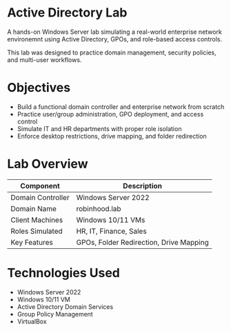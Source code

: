 # Active Directory Lab 

A hands-on Windows Server lab simulating a real-world enterprise network environemnt using Active Directory, GPOs, and role-based access controls. 

This lab was designed to practice domain management, security policies, and multi-user workflows.

# Objectives

- Build a functional domain controller and enterprise network from scratch
- Practice user/group administration, GPO deployment, and access control
- Simulate IT and HR departments with proper role isolation
- Enforce desktop restrictions, drive mapping, and folder redirection

# Lab Overview

| Component              | Description                                 |
|------------------------|---------------------------------------------|
| Domain Controller      | Windows Server 2022                         |
| Domain Name            | robinhood.lab                               |
| Client Machines        | Windows 10/11 VMs                           |
| Roles Simulated        | HR, IT, Finance, Sales                      |
| Key Features           | GPOs, Folder Redirection, Drive Mapping     |

# Technologies Used

- Windows Server 2022  
- Windows 10/11 VM
- Active Directory Domain Services  
- Group Policy Management  
- VirtualBox
